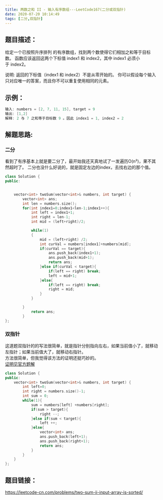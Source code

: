 ```yaml
---
title: 两数之和 II - 输入有序数组---LeetCode167(二分或双指针)
date: 2020-07-20 10:14:49
tags: [二分,双指针]
---
```

## 题目描述：  
给定一个已按照升序排列 的有序数组，找到两个数使得它们相加之和等于目标数。
函数应该返回这两个下标值 index1 和 index2，其中 index1 必须小于 index2。

说明:
返回的下标值（index1 和 index2）不是从零开始的。
你可以假设每个输入只对应唯一的答案，而且你不可以重复使用相同的元素。

## 示例：   
```cpp
输入: numbers = [2, 7, 11, 15], target = 9
输出: [1,2]
解释: 2 与 7 之和等于目标数 9 。因此 index1 = 1, index2 = 2 
```

## 解题思路:  
### 二分
看到了有序基本上就是要二分了，最开始我还天真地试了一发遍历O(n²)，果不其然超时了。
二分也没什么好说的，就是固定左边的index，去找右边的那个值。

```cpp
class Solution {
public:

    
    vector<int> twoSum(vector<int>& numbers, int target) {
        vector<int> ans;
        int len = numbers.size();
        for(int index1=0;index1<len-1;index1++){
            int left = index1+1;
            int right = len-1;
            int mid = (left+right)/2;

            while(1)
            {
                mid = (left+right) /2;
                int curVal = numbers[index1]+numbers[mid];
                if(curVal == target){
                    ans.push_back(index1+1);
                    ans.push_back(mid+1);
                    return ans;
                }else if(curVal < target){
                    if(left == right) break;
                    left = mid+1;
                }else{
                    if(left == right) break;
                    right = mid;
                }
            }

        }
            return ans;
        }
};
```

### 双指针 
这道题双指针的的写法很简单，就是指针分别指向左右，如果当前值小了，就移动左指针；如果当前值大了，就移动右指针。  
方法很简单，但我觉得该方法的证明还挺巧妙的。  
[证明见官方题解](https://leetcode-cn.com/problems/two-sum-ii-input-array-is-sorted/solution/liang-shu-zhi-he-ii-shu-ru-you-xu-shu-zu-by-leet-2/)

```cpp
class Solution {
public:
    vector<int> twoSum(vector<int>& numbers, int target) {
        int left=0;
        int right = numbers.size()-1;
        int sum = 0;
        while(1){
            sum = numbers[left] +numbers[right];
            if(sum > target){
                right --;
            }else if(sum < target){
                left ++;
            }else{
                vector<int> ans;
                ans.push_back(left+1);
                ans.push_back(right+1);
                return ans;
            }
        }
    }
};
```

## 题目链接：  
https://leetcode-cn.com/problems/two-sum-ii-input-array-is-sorted/